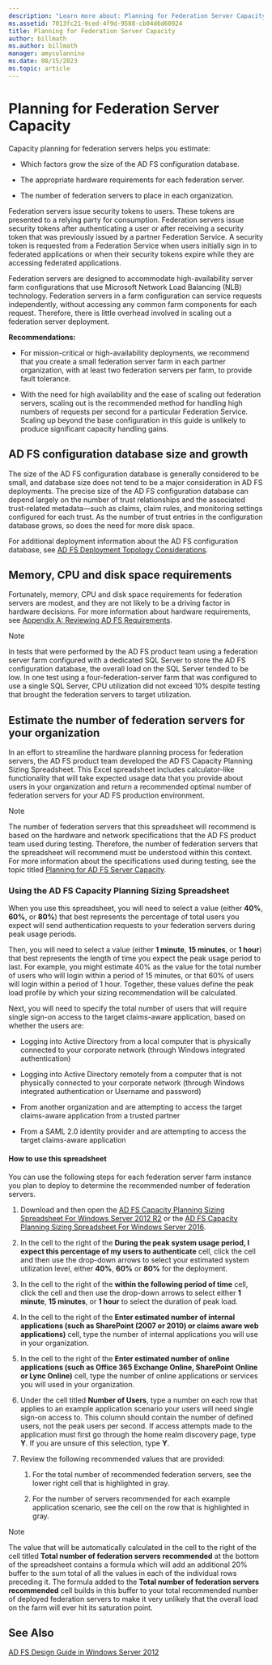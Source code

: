 ```yaml
---
description: "Learn more about: Planning for Federation Server Capacity"
ms.assetid: 7013fc21-9ced-4f9d-9588-cb04d6d60924
title: Planning for Federation Server Capacity
author: billmath
ms.author: billmath
manager: amycolannino
ms.date: 08/15/2023
ms.topic: article
---
```


# Planning for Federation Server Capacity

Capacity planning for federation servers helps you estimate:

-   Which factors grow the size of the AD FS configuration database.

-   The appropriate hardware requirements for each federation server.

-   The number of federation servers to place in each organization.

Federation servers issue security tokens to users. These tokens are presented to a relying party for consumption. Federation servers issue security tokens after authenticating a user or after receiving a security token that was previously issued by a partner Federation Service. A security token is requested from a Federation Service when users initially sign in to federated applications or when their security tokens expire while they are accessing federated applications.

Federation servers are designed to accommodate high\-availability server farm configurations that use Microsoft Network Load Balancing \(NLB\) technology. Federation servers in a farm configuration can service requests independently, without accessing any common farm components for each request. Therefore, there is little overhead involved in scaling out a federation server deployment.

**Recommendations:**

-   For mission\-critical or high\-availability deployments, we recommend that you create a small federation server farm in each partner organization, with at least two federation servers per farm, to provide fault tolerance.

-   With the need for high availability and the ease of scaling out federation servers, scaling out is the recommended method for handling high numbers of requests per second for a particular Federation Service. Scaling up beyond the base configuration in this guide is unlikely to produce significant capacity handling gains.

## AD FS configuration database size and growth
The size of the AD FS configuration database is generally considered to be small, and database size does not tend to be a major consideration in AD FS deployments.  The precise size of the AD FS configuration database can depend largely on the number of trust relationships and the associated trust\-related metadata—such as claims, claim rules, and monitoring settings configured for each trust. As the number of trust entries in the configuration database grows, so does the need for more disk space.

For additional deployment information about the AD FS configuration database, see [AD FS Deployment Topology Considerations](AD-FS-Deployment-Topology-Considerations.md).

## Memory, CPU and disk space requirements
Fortunately, memory, CPU and disk space requirements for federation servers are modest, and they are not likely to be a driving factor in hardware decisions. For more information about hardware requirements, see [Appendix A: Reviewing AD FS Requirements](Appendix-A--Reviewing-AD-FS-Requirements.md).

> [!NOTE]
> In tests that were performed by the AD FS product team using a federation server farm configured with a dedicated SQL Server to store the AD FS configuration database, the overall load on the SQL Server tended to be low. In one test using a four\-federation\-server farm that was configured to use a single SQL Server, CPU utilization did not exceed 10% despite testing that brought the federation servers to target utilization.

## <a name="bk_estimatefs"></a>Estimate the number of federation servers for your organization
In an effort to streamline the hardware planning process for federation servers, the AD FS product team developed the AD FS Capacity Planning Sizing Spreadsheet. This Excel spreadsheet includes calculator\-like functionality that will take expected usage data that you provide about users in your organization and return a recommended optimal number of federation servers for your AD FS production environment.

> [!NOTE]
> The number of federation servers that this spreadsheet will recommend is based on the hardware and network specifications that the AD FS product team used during testing. Therefore, the number of federation servers that the spreadsheet will recommend must be understood within this context.  For more information about the specifications used during testing, see the topic titled [Planning for AD FS Server Capacity](Planning-for-AD-FS-Server-Capacity.md).

### Using the AD FS Capacity Planning Sizing Spreadsheet
When you use this spreadsheet, you will need to select a value \(either **40%**, **60%**, or **80%**\) that best represents the percentage of total users you expect will send authentication requests to your federation servers during peak usage periods.

Then, you will need to select a value \(either **1 minute**, **15 minutes**, or **1 hour**\) that best represents the length of time you expect the peak usage period to last. For example, you might estimate 40% as the value for the total number of users who will login within a period of 15 minutes, or that 60% of users will login within a period of 1 hour. Together, these values define the peak load profile by which your sizing recommendation will be calculated.

Next, you will need to specify the total number of users that will require single sign\-on access to the target claims\-aware application, based on whether the users are:

-   Logging into Active Directory from a local computer that is physically connected to your corporate network \(through Windows integrated authentication\)

-   Logging into Active Directory remotely from a computer that is not physically connected to your corporate network \(through Windows integrated authentication or Username and password\)

-   From another organization and are attempting to access the target claims\-aware application from a trusted partner

-   From a SAML 2.0 identity provider and are attempting to access the target claims\-aware application

#### How to use this spreadsheet
You can use the following steps for each federation server farm instance you plan to deploy to determine the recommended number of federation servers.

1.  Download and then open the [AD FS Capacity Planning Sizing Spreadsheet For Windows Server 2012 R2](https://adfsdocs.blob.core.windows.net/adfs/ADFSCapacityPlanning.xlsx) or the [AD FS Capacity Planning Sizing Spreadsheet For Windows Server 2016](https://adfsdocs.blob.core.windows.net/adfs/ADFSCapacity2016.xlsx).

2.  In the cell to the right of the **During the peak system usage period, I expect this percentage of my users to authenticate** cell, click the cell and then use the drop\-down arrows to select your estimated system utilization level, either **40%**, **60%** or **80%** for the deployment.

3.  In the cell to the right of the **within the following period of time** cell, click the cell and then use the drop\-down arrows to select either **1 minute**, **15 minutes**, or **1 hour** to select the duration of peak load.

4.  In the cell to the right of the **Enter estimated number of internal applications \(such as SharePoint \(2007 or 2010\) or claims aware web applications\)** cell, type the number of internal applications you will use in your organization.

5.  In the cell to the right of the **Enter estimated number of online applications \(such as Office 365 Exchange Online, SharePoint Online or Lync Online\)** cell, type the number of online applications or services you will used in your organization.

6.  Under the cell titled **Number of Users**, type a number on each row that applies to an example application scenario your users will need single sign\-on access to. This column should contain the number of defined users, not the peak users per second. If access attempts made to the application must first go through the home realm discovery page, type **Y**. If you are unsure of this selection, type **Y**.

7.  Review the following recommended values that are provided:

    1.  For the total number of recommended federation servers, see the lower right cell that is highlighted in gray.

    2.  For the number of servers recommended for each example application scenario, see the cell on the row that is highlighted in gray.

> [!NOTE]
> The value that will be automatically calculated in the cell to the right of the cell titled **Total number of federation servers recommended** at the bottom of the spreadsheet contains a formula which will add an additional 20% buffer to the sum total of all the values in each of the individual rows preceding it. The formula added to the **Total number of federation servers recommended** cell builds in this buffer to your total recommended number of deployed federation servers to make it very unlikely that the overall load on the farm will ever hit its saturation point.

## See Also
[AD FS Design Guide in Windows Server 2012](AD-FS-Design-Guide-in-Windows-Server-2012.md)
